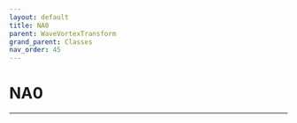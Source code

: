 ```yaml
---
layout: default
title: NA0
parent: WaveVortexTransform
grand_parent: Classes
nav_order: 45
---
```


#  NA0




---

